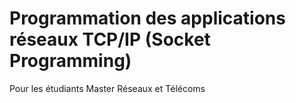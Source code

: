 # Programmation des applications réseaux TCP/IP (Socket Programming)
Pour les étudiants Master Réseaux et Télécoms

